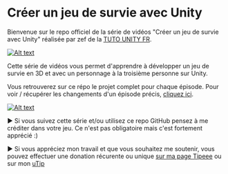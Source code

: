 # Créer un jeu de survie avec Unity
Bienvenue sur le repo officiel de la série de vidéos "Créer un jeu de survie avec Unity" réalisée par zef de la [TUTO UNITY FR](https://www.youtube.com/c/tutounityfr).

[![Alt text](https://www.tutounity.fr/upload/github/survival2022/miniature-survie.jpg)](https://www.youtube.com/c/tutounityfr)

Cette série de vidéos vous permet d'apprendre à développer un jeu de survie en 3D et avec un personnage à la troisième personne sur Unity.

Vous retrouverez sur ce répo le projet complet pour chaque épisode. Pour voir / récupérer les changements d'un épisode précis, [cliquez ici](https://github.com/TUTOUNITYFR/creer-un-jeu-de-survie-unity-tufr-2022/branches).

[![Alt text](https://www.tutounity.fr/img/soutenir/tipeee-small.png)](https://fr.tipeee.com/tuto-unity-fr)

► Si vous suivez cette série et/ou utilisez ce repo GitHub pensez à me créditer dans votre jeu. Ce n'est pas obligatoire mais c'est fortement apprécié :)

► Si vous appréciez mon travail et que vous souhaitez me soutenir, vous pouvez effectuer une donation récurente ou unique [sur ma page Tipeee](https://fr.tipeee.com/tuto-unity-fr) ou sur mon [uTip](https://utip.io/tutounityfr)
